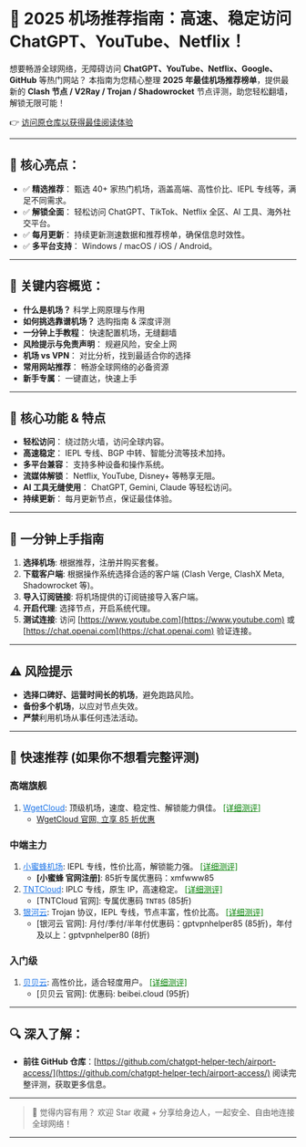 # 🚀 2025 机场推荐指南：高速、稳定访问 ChatGPT、YouTube、Netflix！

想要畅游全球网络，无障碍访问 **ChatGPT、YouTube、Netflix、Google、GitHub** 等热门网站？  本指南为您精心整理 **2025 年最佳机场推荐榜单**，提供最新的 **Clash 节点 / V2Ray / Trojan / Shadowrocket** 节点评测，助您轻松翻墙，解锁无限可能！

👉  [访问原仓库以获得最佳阅读体验](https://github.com/chatgpt-helper-tech/airport-access/)

---

## 🌟 核心亮点：

*   ✅ **精选推荐**： 甄选 40+ 家热门机场，涵盖高端、高性价比、IEPL 专线等，满足不同需求。
*   ✅ **解锁全面**： 轻松访问 ChatGPT、TikTok、Netflix 全区、AI 工具、海外社交平台。
*   ✅ **每月更新**： 持续更新测速数据和推荐榜单，确保信息时效性。
*   ✅ **多平台支持**： Windows / macOS / iOS / Android。

---

## 🎯 关键内容概览：

*   **什么是机场？** 科学上网原理与作用
*   **如何挑选靠谱机场？**  选购指南 & 深度评测
*   **一分钟上手教程**： 快速配置机场，无缝翻墙
*   **风险提示与免责声明**： 规避风险，安全上网
*   **机场 vs VPN**：  对比分析，找到最适合你的选择
*   **常用网站推荐**： 畅游全球网络的必备资源
*   **新手专属**：  一键直达，快速上手

---

## 🔑  核心功能 & 特点

*   **轻松访问**： 绕过防火墙，访问全球内容。
*   **高速稳定**：  IEPL 专线、BGP 中转、智能分流等技术加持。
*   **多平台兼容**：  支持多种设备和操作系统。
*   **流媒体解锁**：  Netflix, YouTube, Disney+ 等畅享无阻。
*   **AI 工具无缝使用**：  ChatGPT, Gemini, Claude 等轻松访问。
*   **持续更新**：  每月更新节点，保证最佳体验。

---

## 🚀  一分钟上手指南

1.  **选择机场**: 根据推荐，注册并购买套餐。
2.  **下载客户端**:  根据操作系统选择合适的客户端 (Clash Verge, ClashX Meta, Shadowrocket 等)。
3.  **导入订阅链接**: 将机场提供的订阅链接导入客户端。
4.  **开启代理**: 选择节点，开启系统代理。
5.  **测试连接**: 访问 [https://www.youtube.com](https://www.youtube.com)  或 [https://chat.openai.com](https://chat.openai.com) 验证连接。

---

## ⚠️  风险提示

*   **选择口碑好、运营时间长的机场**，避免跑路风险。
*   **备份多个机场**，以应对节点失效。
*   **严禁**利用机场从事任何违法活动。

---

## 🎯  快速推荐 (如果你不想看完整评测)

### 高端旗舰

1.  <a href="https://invite.wgetcloud.ltd/auth/register?code=xEgJKS" target="_blank" style="color:#1a73e8;text-decoration:underline;">WgetCloud</a>: 顶级机场，速度、稳定性、解锁能力俱佳。  <a href="https://gptvpnhelper.com/airport-access/wgetcloud/" target="_blank" style="color:green;text-decoration:underline;">[详细测评]</a>  
    *   [WgetCloud 官网, 立享 85 折优惠](https://invite.wgetcloud.ltd/auth/register?code=xEgJKS)

### 中端主力

1.  <a href="https://tangwu095.xmfvipaff01.cc/register?aff=oClLBb5A" target="_blank" style="color:#1a73e8;text-decoration:underline;">小蜜蜂机场</a>: IEPL 专线，性价比高，解锁能力强。  <a href="https://gptvpnhelper.com/airport-access/xmf/" target="_blank" style="color:green;text-decoration:underline;">[详细测评]</a>  
    *   **[小蜜蜂 官网注册]**:  85折专属优惠码：xmfwww85
2.  <a href="https://tanu095.tntvipaff.cc/#/register?code=7MPbfr89" target="_blank" style="color:#1a73e8;text-decoration:underline;">TNTCloud</a>: IPLC 专线，原生 IP，高速稳定。  <a href="https://gptvpnhelper.com/airport-access/tntcloud/" target="_blank" style="color:green;text-decoration:underline;">[详细测评]</a>  
    *   [TNTCloud 官网]: 专属优惠码 `TNT85`  (85折)
3.  <a href="https://inv03.galaxyaff.cc/register?aff=tcOd0ob7" target="_blank" style="color:#1a73e8;text-decoration:underline;">银河云</a>: Trojan 协议，IEPL 专线，节点丰富，性价比高。  <a href="https://gptvpnhelper.com/airport-access/yinheyun/" target="_blank" style="color:green;text-decoration:underline;">[详细测评]</a>  
    *   [银河云 官网]: 月付/季付/半年付优惠码：gptvpnhelper85 (85折)，年付及以上：gptvpnhelper80 (8折)

### 入门级

1.  <a href="https://beibeilink.top/register?code=Oa86Fbs3" target="_blank" style="color:#1a73e8;text-decoration:underline;">贝贝云</a>: 高性价比，适合轻度用户。  <a href="https://gptvpnhelper.com/airport-access/bby/" target="_blank" style="color:green;text-decoration:underline;">[详细测评]</a>  
    *   [贝贝云 官网]:  优惠码: beibei.cloud (95折)

---

## 🔍  深入了解：

*   **前往 GitHub 仓库**：[https://github.com/chatgpt-helper-tech/airport-access/](https://github.com/chatgpt-helper-tech/airport-access/)  阅读完整评测，获取更多信息。

---

> 💖  觉得内容有用？ 欢迎 Star 收藏 + 分享给身边人，一起安全、自由地连接全球网络！

---